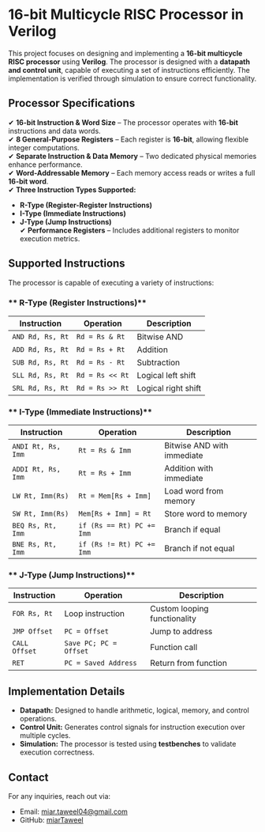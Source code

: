 # 16-bit Multicycle RISC Processor in Verilog  

This project focuses on designing and implementing a **16-bit multicycle RISC processor** using **Verilog**. The processor is designed with a **datapath and control unit**, capable of executing a set of instructions efficiently. The implementation is verified through simulation to ensure correct functionality.  


## **Processor Specifications**  

✔ **16-bit Instruction & Word Size** – The processor operates with **16-bit** instructions and data words.  
✔ **8 General-Purpose Registers** – Each register is **16-bit**, allowing flexible integer computations.  
✔ **Separate Instruction & Data Memory** – Two dedicated physical memories enhance performance.  
✔ **Word-Addressable Memory** – Each memory access reads or writes a full **16-bit word**.  
✔ **Three Instruction Types Supported:**  
   - **R-Type (Register-Register Instructions)**  
   - **I-Type (Immediate Instructions)**  
   - **J-Type (Jump Instructions)**  
✔ **Performance Registers** – Includes additional registers to monitor execution metrics.  


## **Supported Instructions**  

The processor is capable of executing a variety of instructions:  

### ** R-Type (Register Instructions)**  
| Instruction | Operation | Description |
|------------|-----------|-------------|
| `AND Rd, Rs, Rt` | `Rd = Rs & Rt` | Bitwise AND |
| `ADD Rd, Rs, Rt` | `Rd = Rs + Rt` | Addition |
| `SUB Rd, Rs, Rt` | `Rd = Rs - Rt` | Subtraction |
| `SLL Rd, Rs, Rt` | `Rd = Rs << Rt` | Logical left shift |
| `SRL Rd, Rs, Rt` | `Rd = Rs >> Rt` | Logical right shift |

### ** I-Type (Immediate Instructions)**  
| Instruction | Operation | Description |
|------------|-----------|-------------|
| `ANDI Rt, Rs, Imm` | `Rt = Rs & Imm` | Bitwise AND with immediate |
| `ADDI Rt, Rs, Imm` | `Rt = Rs + Imm` | Addition with immediate |
| `LW Rt, Imm(Rs)` | `Rt = Mem[Rs + Imm]` | Load word from memory |
| `SW Rt, Imm(Rs)` | `Mem[Rs + Imm] = Rt` | Store word to memory |
| `BEQ Rs, Rt, Imm` | `if (Rs == Rt) PC += Imm` | Branch if equal |
| `BNE Rs, Rt, Imm` | `if (Rs != Rt) PC += Imm` | Branch if not equal |

### ** J-Type (Jump Instructions)**  
| Instruction | Operation | Description |
|------------|-----------|-------------|
| `FOR Rs, Rt` | Loop instruction | Custom looping functionality |
| `JMP Offset` | `PC = Offset` | Jump to address |
| `CALL Offset` | `Save PC; PC = Offset` | Function call |
| `RET` | `PC = Saved Address` | Return from function |


## **Implementation Details**  

- **Datapath:** Designed to handle arithmetic, logical, memory, and control operations.  
- **Control Unit:** Generates control signals for instruction execution over multiple cycles.  
- **Simulation:** The processor is tested using **testbenches** to validate execution correctness.  


## Contact

For any inquiries, reach out via:

- Email: [miar.taweel04@gmail.com](mailto\:miar.taweel04@gmail.com)
- GitHub: [miarTaweel](https://github.com/miarTaweel)

